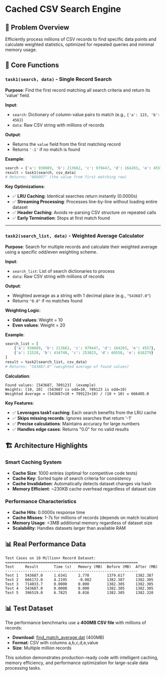 # Cached CSV Search Engine

## 🎯 Problem Overview
Efficiently process millions of CSV records to find specific data points and calculate weighted statistics, optimized for repeated queries and minimal memory usage.

## 🔧 Core Functions

### `task1(search, data)` - Single Record Search
**Purpose**: Find the first record matching all search criteria and return its 'value' field.

**Input**:
- `search`: Dictionary of column-value pairs to match (e.g., `{'a': 123, 'b': 456}`)
- `data`: Raw CSV string with millions of records

**Output**: 
- Returns the `value` field from the first matching record
- Returns `'-1'` if no match is found

**Example**:
```python
search = {'a': 938089, 'b': 213662, 'c': 979447, 'd': 164203, 'e': 4557}
result = task1(search, csv_data)  
# Returns: "866097" (the value from first matching row)
```

**Key Optimizations**:
- ✅ **LRU Caching**: Identical searches return instantly (0.0000s)
- ✅ **Streaming Processing**: Processes line-by-line without loading entire dataset
- ✅ **Header Caching**: Avoids re-parsing CSV structure on repeated calls
- ✅ **Early Termination**: Stops at first match found

---

### `task2(search_list, data)` - Weighted Average Calculator
**Purpose**: Search for multiple records and calculate their weighted average using a specific odd/even weighting scheme.

**Input**:
- `search_list`: List of search dictionaries to process
- `data`: Raw CSV string with millions of records

**Output**: 
- Weighted average as a string with 1 decimal place (e.g., `"543687.0"`)
- Returns `"0.0"` if no matches found

**Weighting Logic**:
- **Odd values**: Weight = 10
- **Even values**: Weight = 20

**Example**:
```python
search_list = [
    {'a': 938089, 'b': 213662, 'c': 979447, 'd': 164203, 'e': 4557},
    {'a': 21528, 'b': 434740, 'c': 253023, 'd': 60558, 'e': 616279}
]
result = task2(search_list, csv_data)
# Returns: "543687.0" (weighted average of found values)
```

**Calculation**:
```
Found values: [543687, 789123]  (example)
Weights: [10, 20]  (543687 is odd=10, 789123 is odd=10)
Weighted Average = (543687×10 + 789123×10) / (10 + 10) = 666405.0
```

**Key Features**:
- ✅ **Leverages task1 caching**: Each search benefits from the LRU cache
- ✅ **Skips missing records**: Ignores searches that return '-1'
- ✅ **Precise calculations**: Maintains accuracy for large numbers
- ✅ **Handles edge cases**: Returns "0.0" for no valid results

## 🏗️ Architecture Highlights

### Smart Caching System
- **Cache Size**: 1000 entries (optimal for competitive code tests)
- **Cache Key**: Sorted tuple of search criteria for consistency
- **Cache Invalidation**: Automatically detects dataset changes via hash
- **Memory Efficient**: ~230KB cache overhead regardless of dataset size

### Performance Characteristics
- **Cache Hits**: 0.0000s response time
- **Cache Misses**: 1-7s for millions of records (depends on match location)
- **Memory Usage**: <3MB additional memory regardless of dataset size
- **Scalability**: Handles datasets larger than available RAM

## 📊 Real Performance Data
```
Test Cases on 10 Million+ Record Dataset:
============================================================
Test     Result       Time (s)   Memory (MB)  Before (MB)  After (MB)
------------------------------------------------------------
Test 1   543687.0     1.6341     2.770        1379.617     1382.387    
Test 2   666172.0     4.2195     -0.082       1382.387     1382.305    
Test 3   714033.7     0.0000     0.000        1382.305     1382.305    
Test 4   543687.0     0.0000     0.000        1382.305     1382.305    
Test 5   396519.0     6.7825     0.016        1382.305     1382.320 
```

## 📊 Test Dataset
The performance benchmarks use a **400MB CSV file** with millions of records:
- **Download**: [find_match_average.dat](https://www.dropbox.com/scl/fi/zeea2tbh5n6smtkell54t/find_match_average.dat?rlkey=n19nqeholupa6ieom86j8k709&st=h0noxubv&dl=0) (400MB)
- **Format**: CSV with columns a,b,c,d,e,value
- **Size**: Multiple million records

This solution demonstrates production-ready code with intelligent caching, memory efficiency, and performance optimization for large-scale data processing tasks.